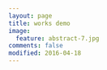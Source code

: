 ```yaml
---
layout: page
title: works demo
image:
  feature: abstract-7.jpg
comments: false
modified: 2016-04-18
---
```


<figure class="third">
	<a href="http://fir.im/5xv5" target="_blank"><img src="/images/device-2016-04-18-095836.png" alt=""></a>
	<a href="http://fir.im/8juq  target="_blank"><img src="/images/device-2016-04-18-095155.png" alt=""></a>
	<a href="http://fir.im/n2ug  target="_blank"><img src="/images/device-2016-04-18-100512.png" alt=""></a>
</figure>

<figure class="third">
	<a href="http://fir.im/fdhk" target="_blank"><img src="/images/device-2016-04-18-101017.png" alt=""></a>
	<a href="http://fir.im/geuu" target="_blank"><img src="/images/device-2016-04-18-101348.png" alt=""></a>
	<a href="http://fir.im/jak7" target="_blank"><img src="/images/device-2016-04-18-101545.png" alt=""></a>
</figure>

<figure class="third">
	<a href="http://fir.im/z3cv" target="_blank"><img src="/images/device-2016-04-18-102232.png" alt=""></a>
</figure>